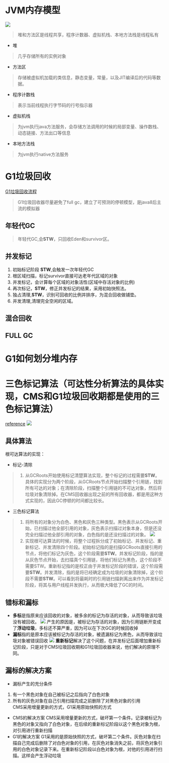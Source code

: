 # JVM内存模型
![](https://pic1.zhimg.com/80/v2-354d31865d1fb3362f5a1ca938f9a770_720w.jpg)
> 堆和方法区是线程共享，程序计数器、虚拟机栈、本地方法栈是线程私有
* 堆
> 几乎存储所有的实例对象
* 方法区
> 存储被虚拟机加载的类信息，静态变量，常量，以及JIT编译后的代码等数据。
* 程序计数栈
> 表示当前线程执行字节码的行号指示器
* 虚拟机栈
> 为jvm执行java方法服务，会存储方法调用的时候的局部变量、操作数栈、动态链接、方法出口等信息
* 本地方法栈
> 为jvm执行native方法服务
> 
# G1垃圾回收
[G1垃圾回收流程](https://www.jianshu.com/p/989429f646af)
> G1垃圾回收器尽量避免了full gc，建立了可预测的停顿模型，是java8后主流的模拟器
## 年轻代GC
> 年轻代GC,会**STW**，只回收Eden和survivor区。

## 并发标记
1. 初始标记阶段 **STW**,会触发一次年轻代GC
2. 根区域扫描，标记survivor直接可达老年代区域的对象
3. 并发标记，会计算每个区域的对象活性(区域中存活对象的比例)
4. 再次标记，**STW**，修正并发标记的结果，采用初始快照法。
5. 独占清理,**STW**，识别可回收的比例并排序，为混合回收做铺垫。
6. 并发清理,清理完全空闲的区域。
## 混合回收
## FULL GC

# G1如何划分堆内存
# 三色标记算法（可达性分析算法的具体实现，CMS和G1垃圾回收期都是使用的三色标记算法）
[reference](https://www.cnblogs.com/chanshuyi/p/head-first-of-triple-color-marking-algorithm.html)
![](https://shuyi-tech-blog.oss-cn-shenzhen.aliyuncs.com/halo_blog_system_file/JVM%20%E4%B8%89%E8%89%B2%E6%A0%87%E8%AE%B0%E5%88%B0%E5%BA%95%E6%98%AF%E4%B8%AA%E5%95%A5%EF%BC%9F.png)
## 具体算法
根可达算法的实现：  
* 标记-清除  
> 1. 从GCRoots开始使用标记清楚算法实现，整个标记的过程需要**STW**。具体的实现分为两个阶段，从GCRoots节点开始扫描整个引用链，找到所有可达的对象；在清除阶段，扫描整个引用链的不可达对象，然后将垃圾对象清除掉。在CMS回收器出现之前的所有回收器，都是用这种方式实现的，因此GC停顿的时间都比较长。
* 三色标记算法  
> 1. 将所有的对象分为白色、黑色和灰色三种类型。黑色表示从GCRoots开始，已扫描过他全部引用的对象，灰色表示扫描过对象本身，但是还没完全扫描过他全部引用的对象，白色指的是还没扫描过的对象。
> ![](https://shuyi-tech-blog.oss-cn-shenzhen.aliyuncs.com/halo_blog_system_file/16588052452369.jpg)
> 2. 实现根可达算法的时候，将整个过程拆分成了初始标记、并发标记、重新标记、并发清除四个阶段。初始标记指的是扫描GCRoots直接引用的节点，将他们标记为灰色，这个阶段需要**STW**。并发标记阶段，指的是从灰色节点开始，去扫描真个引用链，将他们标记为黑色，这个阶段不需要STW。重新标记指的是校正由于并发标记阶段的错误，这个阶段需要**STW**。并发清除，指的是将已经确定成为垃圾的对象清除掉，这个阶段不需要**STW**。可以看到将最耗时的引用链扫描剥离出来作为并发标记阶段，将其与用户线程并发执行，从而极大降低了GC的时间。
## 错标和漏标
* **多标**是指原来应该回收的对象，被多余的标记为存活的对象，从而导致该垃圾没有被回收。
![](https://shuyi-tech-blog.oss-cn-shenzhen.aliyuncs.com/halo_blog_system_file/16588065077599.jpg)
产生的原因是，被标记为存活的对象，因为引用链断开变成了**浮动垃圾**，多标还不算严重，因为可以在下次GC的时候回收掉
* **漏标**指的是原本应该被标记为存活的对象，被遗漏标记为黑色，从而导致该垃圾对象被错误回收
![](https://shuyi-tech-blog.oss-cn-shenzhen.aliyuncs.com/halo_blog_system_file/16588069763846.jpg)
**重新标记**解决了这个问题，在并发标记后面增加重新标记阶段，只是对于CMS垃圾回收期和G1垃圾回收器来说，他们解决的原理不同。

## 漏标的解决方案
* 漏标产生的充分条件
 1. 有一个黑色对象在自己被标记之后指向了白色对象
 2. 所有的灰色对象在自己引用扫描完成之前删除了对黑色对象的引用  
CMS采用增量更新的方式，G1采用原始快照的方式
* CMS的解决方案
CMS采用增量更新的方式，破坏第一个条件。记录被标记为黑色的对象又指向了白色对象，在后续的重新标记阶段以这个黑色对象为根，对引用进行重新扫描
* G1的解决方案
G1采用的是原始快照的方式，破坏第二个条件。灰色对象在扫描自己完成后删除了对白色对象的引用，在灰色对象消失之前，将灰色对象引用的白色对象记录下来。在重新标记阶段以白色对象为根，对他的引用进行扫描。这样会产生浮动垃圾



